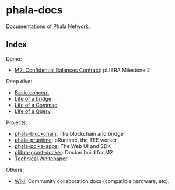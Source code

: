 # phala-docs

Documentations of Phala Network.

## Index

Demo:

- [M2: Confidential Balances Contract](./docs/balances.md): pLIBRA Milestone 2

Deep dive:

- [Basic concept](./docs/basic-concept.md)
- [Life of a bridge](./docs/life-of-a-bridge.mc)
- [Life of a Commad](./docs/life-of-a-command.md)
- [Life of a Query](./docs/life-of-a-query.md)

Projects:

- [phala-blockchain](https://github.com/Phala-Network/phala-blockchain): The blockchain and bridge
- [phala-pruntime](https://github.com/Phala-Network/phala-pruntime): pRuntime, the TEE worker
- [phala-polka-apps](https://github.com/Phala-Network/phala-polka-apps): The Web UI and SDK
- [plibra-grant-docker](https://github.com/Phala-Network/plibra-grant-docker): Docker build for M2
- [Technical Whitepaper](https://github.com/Phala-Network/Whitepaper)

Others:

- [Wiki](https://github.com/Phala-Network/phala-docs/wiki): Community collaboration docs (compatible
  hardware, etc).

